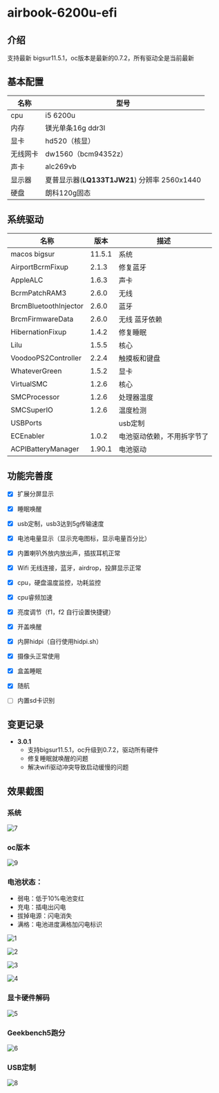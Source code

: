 

# airbook-6200u-efi

## 介绍
支持最新 bigsur11.5.1，oc版本是最新的0.7.2，所有驱动全是当前最新

## 基本配置

| 名称     | 型号                                         |
| -------- | -------------------------------------------- |
| cpu      | i5 6200u                                     |
| 内存     | 镁光单条16g ddr3l                            |
| 显卡     | hd520（核显）                                |
| 无线网卡 | dw1560（bcm94352z）                          |
| 声卡     | alc269vb                                     |
| 显示器   | 夏普显示器(**LQ133T1JW21**) 分辨率 2560x1440 |
| 硬盘     | 朗科120g固态                                 |

## 系统驱动

| 名称                  | 版本   | 描述                       |
| --------------------- | ------ | -------------------------- |
| macos bigsur          | 11.5.1 | 系统                       |
| AirportBcrmFixup      | 2.1.3  | 修复蓝牙                   |
| AppleALC              | 1.6.3  | 声卡                       |
| BcrmPatchRAM3         | 2.6.0  | 无线                       |
| BrcmBluetoothInjector | 2.6.0  | 蓝牙                       |
| BrcmFirmwareData      | 2.6.0  | 无线 蓝牙依赖              |
| HibernationFixup      | 1.4.2  | 修复睡眠                   |
| Lilu                  | 1.5.5  | 核心                       |
| VoodooPS2Controller   | 2.2.4  | 触摸板和键盘               |
| WhateverGreen         | 1.5.2  | 显卡                       |
| VirtualSMC            | 1.2.6  | 核心                       |
| SMCProcessor          | 1.2.6  | 处理器温度                 |
| SMCSuperIO            | 1.2.6  | 温度检测                   |
| USBPorts              |        | usb定制                    |
| ECEnabler             | 1.0.2  | 电池驱动依赖，不用拆字节了 |
| ACPIBatteryManager    | 1.90.1 | 电池驱动                   |

## 功能完善度

- [x] 扩展分屏显示
- [x] 睡眠唤醒
- [x] usb定制，usb3达到5g传输速度
- [x] 电池电量显示（显示充电图标，显示电量百分比）
- [x] 内置喇叭外放内放出声，插拔耳机正常
- [x] Wifi 无线连接，蓝牙，airdrop，投屏显示正常
- [x] cpu，硬盘温度监控，功耗监控
- [x] cpu睿频加速
- [x] 亮度调节（f1，f2  自行设置快捷键）
- [x] 开盖唤醒
- [x] 内屏hidpi（自行使用hidpi.sh）
- [x] 摄像头正常使用
- [x] 盒盖睡眠
- [x] 随航
- [ ] 内置sd卡识别



## 变更记录

- **3.0.1**
  - 支持bigsur11.5.1，oc升级到0.7.2，驱动所有硬件
  - 修复睡眠就唤醒的问题
  - 解决wifi驱动冲突导致启动缓慢的问题

## 效果截图

### 系统

![7](./assets/7.jpg)

### oc版本

![9](./assets/9.jpg)

### 电池状态：

- 弱电：低于10%电池变红
- 充电：插电出闪电
- 拔掉电源：闪电消失
- 满格：电池进度满格加闪电标识

![1](./assets/1.jpg)

![2](./assets/2.jpg)

![3](./assets/3.jpg)

![4](./assets/4.jpg)



### 显卡硬件解码

![5](./assets/5.jpg)

### Geekbench5跑分

![6](./assets/6.jpg)

### USB定制

![8](./assets/8.jpg)
